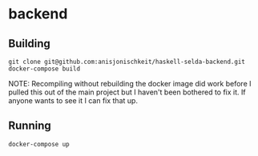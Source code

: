 # backend

## Building

```
git clone git@github.com:anisjonischkeit/haskell-selda-backend.git
docker-compose build
```

NOTE: Recompiling without rebuilding the docker image did work before I pulled
this out of the main project but I haven't been bothered to fix it. If anyone
wants to see it I can fix that up.

## Running

```
docker-compose up
```
